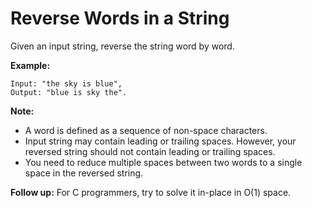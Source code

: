 # Reverse Words in a String

Given an input string, reverse the string word by word.

**Example:**

```pseudo
Input: "the sky is blue",
Output: "blue is sky the".
```

**Note:**

- A word is defined as a sequence of non-space characters.
- Input string may contain leading or trailing spaces. However, your reversed string should not contain leading or trailing spaces.
- You need to reduce multiple spaces between two words to a single space in the reversed string.

**Follow up:** For C programmers, try to solve it in-place in O(1) space.
